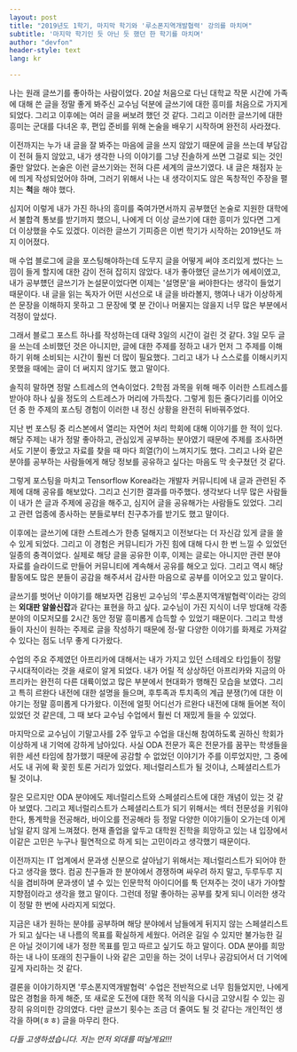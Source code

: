 ```yaml
---
layout: post
title: "2019년도 1학기, 마지막 학기와 '루소폰지역개발협력' 강의를 마치며"
subtitle: '마지막 학기인 듯 아닌 듯 했던 한 학기를 마치며'
author: "devfon"
header-style: text
lang: kr

---
```


나는 원래 글쓰기를 좋아하는 사람이었다. 20살 처음으로 다닌 대학교 작문 시간에 가족에 대해 쓴 글을 정말 좋게 봐주신 교수님 덕분에 글쓰기에 대한 흥미를 처음으로 가지게 되었다. 그리고 이후에는 여러 글을 써보려 했던 것 같다. 그리고 이러한 글쓰기에 대한 흥미는 군대를 다녀온 후, 편입 준비를 위해 논술을 배우기 시작하며 완전히 사라졌다.

이전까지는 누가 내 글을 잘 봐주는 마음에 글을 쓰지 않았기 때문에 글을 쓰는데 부담감이 전혀 들지 않았고, 내가 생각한 나의 이야기를 그냥 진솔하게 쓰면 그걸로 되는 것인 줄만 알았다. 논술은 이런 글쓰기와는 전혀 다른 세계의 글쓰기였다. 내 글은 채점자 눈에 띄게 작성되었어야 하며, 그러기 위해서 나는 내 생각이지도 않은 독창적인 주장을 펼치는 **척**을 해야 했다. 

심지어 이렇게 내가 가진 하나의 흥미를 죽여가면서까지 공부했던 논술로 지원한 대학에서 불합격 통보를 받기까지 했으니, 나에게 더 이상 글쓰기에 대한 흥미가 있다면 그게 더 이상했을 수도 있겠다. 이러한 글쓰기 기피증은 이번 학기가 시작하는 2019년도 까지 이어졌다.

매 수업 블로그에 글을 포스팅해야하는데 도무지 글을 어떻게 써야 조리있게 썼다는 느낌이 들게 할지에 대한 감이 전혀 잡히지 않았다. 내가 좋아했던 글쓰기가 에세이였고, 내가 공부헀던 글쓰기가 논설문이었다면 이제는 '설명문'을 써야한다는 생각이 들었기 때문이다. 내 글을 읽는 독자가 어떤 시선으로 내 글을 바라볼지, 행여나 내가 이상하게 쓴 문장을 이해하지 못하고 그 문장에 몇 분 간이나 머물지는 않을지 너무 많은 부분에서 걱정이 앞섰다.

그래서 블로그 포스트 하나를 작성하는데 대략 3일의 시간이 걸린 것 같다. 3일 모두 글을 쓰는데 소비했던 것은 아니지만, 글에 대한 주제를 정하고 내가 먼저 그 주제를 이해하기 위해 소비되는 시간이 훨씬 더 많이 필요했다. 그리고 내가 나 스스로를 이해시키지 못했을 때에는 글이 더 써지지 않기도 했고 말이다.

솔직히 말하면 정말 스트레스의 연속이었다. 2학점 과목을 위해 매주 이러한 스트레스를 받아야 하나 싶을 정도의 스트레스가 머리에 가득찼다. 그렇게 힘든 줄다기리를 이어오던 중 한 주제의 포스팅 경험이 이러한 내 정신 상황을 완전히 뒤바꿔주었다.

지난 번 포스팅 중 리스본에서 열리는 자연어 처리 학회에 대해 이야기를 한 적이 있다. 해당 주제는 내가 정말 좋아하고, 관심있게 공부하는 분야였기 때문에 주제를 조사하면서도 기분이 좋았고 자료를 찾을 때 마다 희열(?)이 느껴지기도 했다. 그리고 나와 같은 분야를 공부하는 사람들에게 해당 정보를 공유하고 싶다는 마음도 막 솟구쳤던 것 같다.

그렇게 포스팅을 마치고 Tensorflow Korea라는 개발자 커뮤니티에 내 글과 관련된 주제에 대해 공유를 해보았다. 그리고 신기한 결과를 마주했다. 생각보다 너무 많은 사람들이 내가 쓴 글과 주제에 공감을 해주고, 심지어 글을 공유해가는 사람들도 있었다. 그리고 관련 업종에 종사하는 분들로부터 친구추가를 받기도 했고 말이다.

이후에는 글쓰기에 대한 스트레스가 한층 덜해지고 이전보다는 더 자신감 있게 글을 쓸 수 있게 되었다. 그리고 이 경험은 커뮤니티가 가진 힘에 대해 다시 한 번 느낄 수 있었던 일종의 충격이었다. 실제로 해당 글을 공유한 이후, 이제는 글로는 아니지만 관련 분야 자료를 슬라이드로 만들어 커뮤니티에 계속해서 공유를 해오고 있다. 그리고 역시 해당 활동에도 많은 분들이 공감을 해주셔서 감사한 마음으로 공부를 이어오고 있고 말이다.

글쓰기를 벗어난 이야기를 해보자면 김용빈 교수님의 '루소폰지역개발협력'이라는 강의는 **외대판 알쓸신잡**과 같다는 표현을 하고 싶다. 교수님이 가진 지식이 너무 방대해 각종 분야의 이모저모를 2시간 동안 정말 흥미롭게 습득할 수 있었기 때문이다. 그리고 학생들이 자신이 원하는 주제로 글을 작성하기 때문에 정-말 다양한 이야기를 화제로 가져갈 수 있다는 점도 너무 좋게 다가왔다.

수업의 주요 주제였던 아프리카에 대해서는 내가 가지고 있던 스테레오 타입들이 정말 구시대적이라는 것을 새로이 알게 되었다. 내가 어릴 적 상상하던 아프리카와 지금의 아프리카는 완전히 다른 대륙이었고 많은 부분에서 현대화가 행해진 모습을 보였다. 그리고 특히 르완다 내전에 대한 설명을 들으며, 후투족과 투치족의 계급 분쟁(?)에 대한 이야기는 정말 흥미롭게 다가왔다. 이전에 얼핏 어디선가 르완다 내전에 대해 들어본 적이 있었던 것 같은데, 그 때 보다 교수님 수업에서 훨씬 더 재밌게 들을 수 있었다.

마지막으로 교수님이 기말고사를 2주 앞두고 수업을 대신해 참여하도록 권하신 학회가 이상하게 내 기억에 강하게 남아있다. 사실 ODA 전문가 혹은 전문가를 꿈꾸는 학생들을 위한 세션 타임에 참가했기 때문에 공감할 수 없었던 이야기가 주를 이루었지만, 그 중에서도 내 귀에 확 꽂힌 토론 거리가 있었다. 제너럴리스트가 될 것이냐, 스페셜리스트가 될 것이냐.

잘은 모르지만 ODA 분야에도 제너럴리스트와 스페셜리스트에 대한 개념이 있는 것 같아 보였다. 그리고 제너럴리스트가 스페셜리스트가 되기 위해서는 섹터 전문성을 키워야 한다, 통계학을 전공해라, 바이오를 전공해라 등 정말 다양한 이야기들이 오가는데 이게 남일 같지 않게 느껴졌다. 현재 졸업을 앞두고 대학원 진학을 희망하고 있는 내 입장에서 이같은 고민은 누구나 필연적으로 하게 되는 고민이라고 생각했기 때문이다.

이전까지는 IT 업계에서 문과생 신분으로 살아남기 위해서는 제너럴리스트가 되어야 한다고 생각을 했다. 컴공 친구들과 한 분야에서 경쟁하며 싸우려 하지 말고, 두루두루 지식을 겸비하며 문과생이 낼 수 있는 인문학적 아이디어를 툭 던져주는 것이 내가 가야할 지향점이라고 생각을 했고 말이다. 그런데 정말 좋아하는 공부를 찾게 되니 이러한 생각이 정말 한 번에 사라지게 되었다.

지금은 내가 원하는 분야를 공부하며 해당 분야에서 남들에게 뒤지지 않는 스페셜리스트가 되고 싶다는 내 나름의 목표를 확실하게 세웠다. 어려운 길일 수 있지만 불가능한 길은 아닐 것이기에 내가 정한 목표를 믿고 따르고 싶기도 하고 말이다. ODA 분야를 희망하는 내 나이 또래의 친구들이 나와 같은 고민을 하는 것이 너무나 공감되어서 더 기억에 깊게 자리하는 것 같다.

결론을 이야기하지면 '루소폰지역개발협력' 수업은 전반적으로 너무 힘들었지만, 나에게 많은 경험을 하게 해준, 또 새로운 도전에 대한 목적 의식을 다시금 고양시킬 수 있는 굉장히 유의미한 강의였다. 다만 글쓰기 횟수는 조금 더 줄여도 될 것 같다는 개인적인 생각을 하며(ㅎㅎ) 글을 마무리 한다.

*다들 고생하셨습니다. 저는 먼저 외대를 떠날게요!!!*